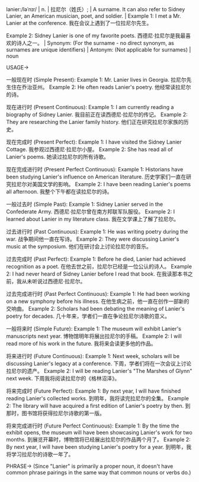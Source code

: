 lanier:/ləˈnɪr/ | n. | 拉尼尔（姓氏）; | A surname.  It can also refer to Sidney Lanier, an American musician, poet, and soldier. | Example 1:  I met a Mr. Lanier at the conference. 我在会议上遇到了一位拉尼尔先生。

Example 2: Sidney Lanier is one of my favorite poets.  西德尼·拉尼尔是我最喜欢的诗人之一。 | Synonym: (For the surname - no direct synonym, as surnames are unique identifiers)  | Antonym: (Not applicable for surnames) | noun


USAGE->

一般现在时 (Simple Present):
Example 1: Mr. Lanier lives in Georgia. 拉尼尔先生住在乔治亚州。
Example 2:  He often reads Lanier's poetry. 他经常读拉尼尔的诗。

现在进行时 (Present Continuous):
Example 1:  I am currently reading a biography of Sidney Lanier. 我目前正在读西德尼·拉尼尔的传记。
Example 2:  They are researching the Lanier family history. 他们正在研究拉尼尔家族的历史。

现在完成时 (Present Perfect):
Example 1:  I have visited the Sidney Lanier Cottage. 我参观过西德尼·拉尼尔小屋。
Example 2:  She has read all of Lanier's poems. 她读过拉尼尔的所有诗歌。

现在完成进行时 (Present Perfect Continuous):
Example 1: Historians have been studying Lanier's influence on American literature.  历史学家们一直在研究拉尼尔对美国文学的影响。
Example 2:  I have been reading Lanier's poems all afternoon. 我整个下午都在读拉尼尔的诗。

一般过去时 (Simple Past):
Example 1: Sidney Lanier served in the Confederate Army. 西德尼·拉尼尔曾在南方邦联军队服役。
Example 2:  I learned about Lanier in my literature class. 我在文学课上了解了拉尼尔。

过去进行时 (Past Continuous):
Example 1:  He was writing poetry during the war.  战争期间他一直在写诗。
Example 2:  They were discussing Lanier's music at the symposium.  他们在研讨会上讨论拉尼尔的音乐。

过去完成时 (Past Perfect):
Example 1: Before he died, Lanier had achieved recognition as a poet.  在他去世之前，拉尼尔已经是一位公认的诗人。
Example 2:  I had never heard of Sidney Lanier before I read that book. 在我读那本书之前，我从未听说过西德尼·拉尼尔。

过去完成进行时 (Past Perfect Continuous):
Example 1:  He had been working on a new symphony before his illness.  在他生病之前，他一直在创作一部新的交响曲。
Example 2: Scholars had been debating the meaning of Lanier's poetry for decades.  几十年来，学者们一直在争论拉尼尔诗歌的意义。

一般将来时 (Simple Future):
Example 1:  The museum will exhibit Lanier's manuscripts next year.  博物馆明年将展出拉尼尔的手稿。
Example 2:  I will read more of his work in the future.  我将来会读更多他的作品。

将来进行时 (Future Continuous):
Example 1:  Next week, scholars will be discussing Lanier's legacy at a conference.  下周，学者们将在一次会议上讨论拉尼尔的遗产。
Example 2:  I will be reading Lanier's "The Marshes of Glynn" next week. 下周我将阅读拉尼尔的《格林沼泽》。

将来完成时 (Future Perfect):
Example 1: By next year, I will have finished reading Lanier's collected works. 到明年，我将读完拉尼尔的全集。
Example 2: The library will have acquired a first edition of Lanier's poetry by then. 到那时，图书馆将获得拉尼尔诗歌的第一版。

将来完成进行时 (Future Perfect Continuous):
Example 1: By the time the exhibit opens, the museum will have been showcasing Lanier's work for two months. 到展览开幕时，博物馆将已经展出拉尼尔的作品两个月了。
Example 2: By next year, I will have been studying Lanier's poetry for a year. 到明年，我将学习拉尼尔的诗歌一年了。

PHRASE->
(Since "Lanier" is primarily a proper noun, it doesn't have common phrase pairings in the same way that common nouns or verbs do.)
